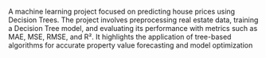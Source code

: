 A machine learning project focused on predicting house prices using Decision Trees. The project involves preprocessing real estate data, training a Decision Tree model, and evaluating its performance with metrics such as MAE, MSE, RMSE, and R². It highlights the application of tree-based algorithms for accurate property value forecasting and model optimization
